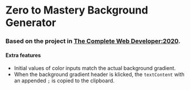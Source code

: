 # Zero to Mastery Background Generator
### Based on the project in [The Complete Web Developer:2020](https://www.udemy.com/course/the-complete-web-developer-zero-to-mastery/).

#### Extra features
* Initial values of color inputs match the actual background gradient.
* When the background gradient header is klicked, the `textContent` with an appended `;` is copied to the clipboard.
